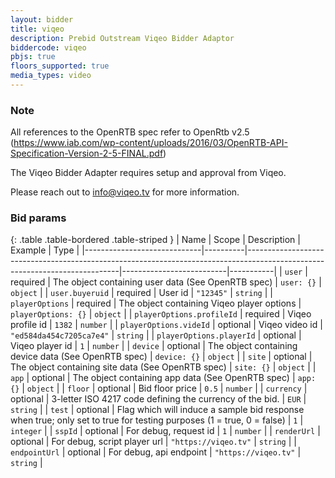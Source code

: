 ```yaml
---
layout: bidder
title: viqeo
description: Prebid Outstream Viqeo Bidder Adaptor
biddercode: viqeo
pbjs: true
floors_supported: true
media_types: video
---
```


### Note

All references to the OpenRTB spec refer to OpenRtb v2.5 (https://www.iab.com/wp-content/uploads/2016/03/OpenRTB-API-Specification-Version-2-5-FINAL.pdf)

The Viqeo Bidder Adapter requires setup and approval from Viqeo.

Please reach out to <info@viqeo.tv> for more information.


### Bid params

{: .table .table-bordered .table-striped }
| Name                        | Scope    | Description                                                                                                                | Example                  | Type      |
|-----------------------------|----------|----------------------------------------------------------------------------------------------------------------------------|--------------------------|-----------|
| `user`                      | required | The object containing user data (See OpenRTB spec)                                                                         | `user: {}`               | `object`  |
| `user.buyeruid`             | required | User id                                                                                                                    | `"12345"`                | `string`  |
| `playerOptions`             | required | The object containing Viqeo player options                                                                                 | `playerOptions: {}`      | `object`  |
| `playerOptions.profileId`   | required | Viqeo profile id                                                                                                           | `1382`                   | `number`  |
| `playerOptions.videId`      | optional | Viqeo video id                                                                                                             | `"ed584da454c7205ca7e4"` | `string`  |
| `playerOptions.playerId`    | optional | Viqeo player id                                                                                                            | `1`                      | `number`  |
| `device`                    | optional | The object containing device data (See OpenRTB spec)                                                                       | `device: {}`             | `object`  |
| `site`                      | optional | The object containing site data (See OpenRTB spec)                                                                         | `site: {}`               | `object`  |
| `app`                       | optional | The object containing app data (See OpenRTB spec)                                                                          | `app: {}`                | `object`  |
| `floor`                     | optional | Bid floor price                                                                                                            | `0.5`                    | `number`  |
| `currency`                  | optional | 3-letter ISO 4217 code defining the currency of the bid.                                                                   | `EUR`                    | `string`  |
| `test`                      | optional | Flag which will induce a sample bid response when true; only set to true for testing purposes (1 = true, 0 = false)        | `1`                      | `integer` |
| `sspId`                     | optional | For debug, request id                                                                                                      | `1`                      | `number`  |
| `renderUrl`                 | optional | For debug, script player url                                                                                               | `"https://viqeo.tv"`     | `string`  |
| `endpointUrl`               | optional | For debug, api endpoint                                                                                                    | `"https://viqeo.tv"`     | `string`  |
